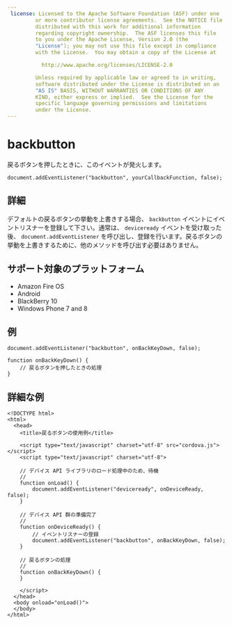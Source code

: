 ```yaml
---
 license: Licensed to the Apache Software Foundation (ASF) under one
         or more contributor license agreements.  See the NOTICE file
         distributed with this work for additional information
         regarding copyright ownership.  The ASF licenses this file
         to you under the Apache License, Version 2.0 (the
         "License"); you may not use this file except in compliance
         with the License.  You may obtain a copy of the License at

           http://www.apache.org/licenses/LICENSE-2.0

         Unless required by applicable law or agreed to in writing,
         software distributed under the License is distributed on an
         "AS IS" BASIS, WITHOUT WARRANTIES OR CONDITIONS OF ANY
         KIND, either express or implied.  See the License for the
         specific language governing permissions and limitations
         under the License.
---
```


# backbutton

戻るボタンを押したときに、このイベントが発火します。

    document.addEventListener("backbutton", yourCallbackFunction, false);

## 詳細

デフォルトの戻るボタンの挙動を上書きする場合、 `backbutton` イベントにイベントリスナーを登録して下さい。通常は、 `deviceready` イベントを受け取った後、 `document.addEventListener` を呼び出し、登録を行います。戻るボタンの挙動を上書きするために、他のメソッドを呼び出す必要はありません。

## サポート対象のプラットフォーム

- Amazon Fire OS
- Android
- BlackBerry 10
- Windows Phone 7 and 8

## 例

    document.addEventListener("backbutton", onBackKeyDown, false);

    function onBackKeyDown() {
        // 戻るボタンを押したときの処理
    }

## 詳細な例

    <!DOCTYPE html>
    <html>
      <head>
        <title>戻るボタンの使用例</title>

        <script type="text/javascript" charset="utf-8" src="cordova.js"></script>
        <script type="text/javascript" charset="utf-8">

        // デバイス API ライブラリのロード処理中のため、待機
        //
        function onLoad() {
            document.addEventListener("deviceready", onDeviceReady, false);
        }

        // デバイス API 群の準備完了
        //
        function onDeviceReady() {
            // イベントリスナーの登録
            document.addEventListener("backbutton", onBackKeyDown, false);
        }

        // 戻るボタンの処理
        //
        function onBackKeyDown() {
        }

        </script>
      </head>
      <body onload="onLoad()">
      </body>
    </html>
